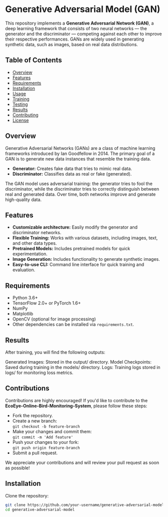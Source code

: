 
# Generative Adversarial Model (GAN)

This repository implements a **Generative Adversarial Network (GAN)**, a deep learning framework that consists of two neural networks — the generator and the discriminator — competing against each other to improve their respective performances. GANs are widely used in generating synthetic data, such as images, based on real data distributions.

## Table of Contents

- [Overview](#overview)
- [Features](#features)
- [Requirements](#requirements)
- [Installation](#installation)
- [Usage](#usage)
- [Training](#training)
- [Testing](#testing)
- [Results](#results)
- [Contributing](#contributing)
- [License](#license)

## Overview

Generative Adversarial Networks (GANs) are a class of machine learning frameworks introduced by Ian Goodfellow in 2014. The primary goal of a GAN is to generate new data instances that resemble the training data.

- **Generator:** Creates fake data that tries to mimic real data.
- **Discriminator:** Classifies data as real or fake (generated).

The GAN model uses adversarial training: the generator tries to fool the discriminator, while the discriminator tries to correctly distinguish between real and generated data. Over time, both networks improve and generate high-quality data.

## Features

- **Customizable architecture:** Easily modify the generator and discriminator networks.
- **Flexible Training:** Works with various datasets, including images, text, and other data types.
- **Pretrained Models:** Includes pretrained models for quick experimentation.
- **Image Generation:** Includes functionality to generate synthetic images.
- **Easy-to-use CLI:** Command line interface for quick training and evaluation.

## Requirements

- Python 3.6+
- TensorFlow 2.0+ or PyTorch 1.6+
- NumPy
- Matplotlib
- OpenCV (optional for image processing)
- Other dependencies can be installed via `requirements.txt`.

## Results
After training, you will find the following outputs:

Generated Images: Stored in the output/ directory.
Model Checkpoints: Saved during training in the models/ directory.
Logs: Training logs stored in logs/ for monitoring loss metrics.

## Contributions

Contributions are highly encouraged! If you'd like to contribute to the **EcoEye-Online-Bird-Monitoring-System**, please follow these steps:

- Fork the repository.
- Create a new branch:  
  `git checkout -b feature-branch`
- Make your changes and commit them:  
  `git commit -m 'Add feature'`
- Push your changes to your fork:  
  `git push origin feature-branch`
- Submit a pull request.

We appreciate your contributions and will review your pull request as soon as possible!


## Installation

Clone the repository:

```bash
git clone https://github.com/your-username/generative-adversarial-model.git
cd generative-adversarial-model

